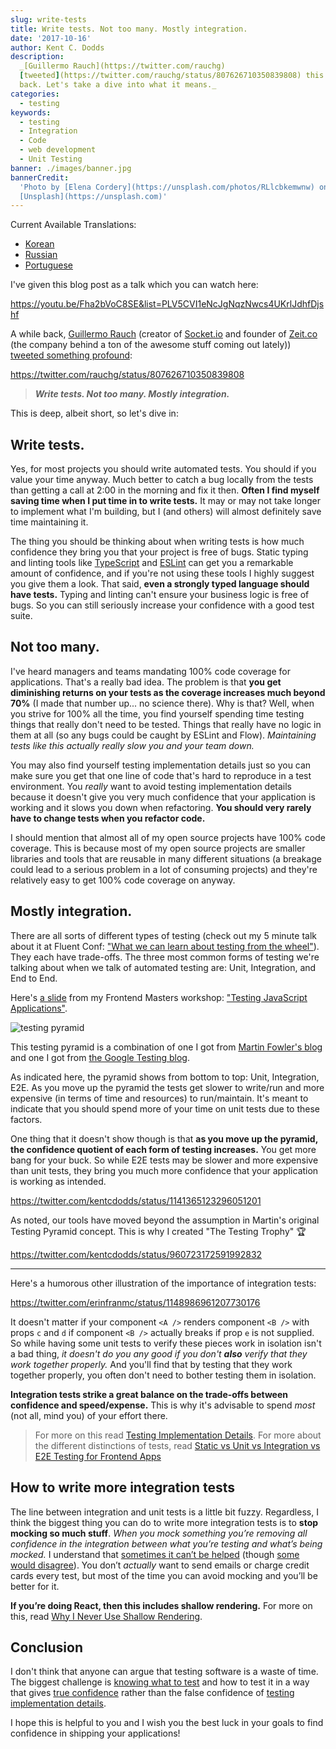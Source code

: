 ```yaml
---
slug: write-tests
title: Write tests. Not too many. Mostly integration.
date: '2017-10-16'
author: Kent C. Dodds
description:
  _[Guillermo Rauch](https://twitter.com/rauchg)
  [tweeted](https://twitter.com/rauchg/status/807626710350839808) this a while
  back. Let's take a dive into what it means._
categories:
  - testing
keywords:
  - testing
  - Integration
  - Code
  - web development
  - Unit Testing
banner: ./images/banner.jpg
bannerCredit:
  'Photo by [Elena Cordery](https://unsplash.com/photos/RLlcbkemwnw) on
  [Unsplash](https://unsplash.com)'
---
```


Current Available Translations:

- [Korean](https://www.vobour.com/%ED%85%8C%EC%8A%A4%ED%8A%B8%EB%A5%BC-%EC%9E%91%EC%84%B1%ED%95%98%EC%9E%90-%EB%84%88%EB%AC%B4-%EB%A7%8E%EC%9D%B4%EB%8A%94-%EB%A7%90%EA%B3%A0-%ED%86%B5%ED%95%A9-%EC%9C%84%EC%A3%BC%EB%A1%9C-write-tests)
- [Russian](http://howtorecover.me/napisite-testy-ne-sliskom-mnogo)
- [Portuguese](https://medium.com/@sergioamjr91/escreva-testes-não-muitos-mas-mais-de-integração-7ebebf225516)

I've given this blog post as a talk which you can watch here:

https://youtu.be/Fha2bVoC8SE&list=PLV5CVI1eNcJgNqzNwcs4UKrlJdhfDjshf

A while back, [Guillermo Rauch‏](https://twitter.com/rauchg) (creator of
[Socket.io](https://socket.io) and founder of [Zeit.co](https://zeit.co) (the
company behind a ton of the awesome stuff coming out lately))
[tweeted something profound](https://twitter.com/rauchg/status/807626710350839808):

https://twitter.com/rauchg/status/807626710350839808

> **_Write tests. Not too many. Mostly integration._**

This is deep, albeit short, so let's dive in:

## Write tests.

Yes, for most projects you should write automated tests. You should if you value
your time anyway. Much better to catch a bug locally from the tests than getting
a call at 2:00 in the morning and fix it then. **Often I find myself saving time
when I put time in to write tests.** It may or may not take longer to implement
what I'm building, but I (and others) will almost definitely save time
maintaining it.

The thing you should be thinking about when writing tests is how much confidence
they bring you that your project is free of bugs. Static typing and linting
tools like [TypeScript](https://www.typescriptlang.org) and
[ESLint](https://eslint.org) can get you a remarkable amount of confidence, and
if you're not using these tools I highly suggest you give them a look. That
said, **even a strongly typed language should have tests.** Typing and linting
can't ensure your business logic is free of bugs. So you can still seriously
increase your confidence with a good test suite.

## Not too many.

I've heard managers and teams mandating 100% code coverage for applications.
That's a really bad idea. The problem is that **you get diminishing returns on
your tests as the coverage increases much beyond 70%** (I made that number up...
no science there). Why is that? Well, when you strive for 100% all the time, you
find yourself spending time testing things that really don't need to be tested.
Things that really have no logic in them at all (so any bugs could be caught by
ESLint and Flow). _Maintaining tests like this actually really slow you and your
team down._

You may also find yourself testing implementation details just so you can make
sure you get that one line of code that's hard to reproduce in a test
environment. You _really_ want to avoid testing implementation details because
it doesn't give you very much confidence that your application is working and it
slows you down when refactoring. **You should very rarely have to change tests
when you refactor code.**

I should mention that almost all of my open source projects have 100% code
coverage. This is because most of my open source projects are smaller libraries
and tools that are reusable in many different situations (a breakage could lead
to a serious problem in a lot of consuming projects) and they're relatively easy
to get 100% code coverage on anyway.

## Mostly integration.

There are all sorts of different types of testing (check out my 5 minute talk
about it at Fluent Conf:
["What we can learn about testing from the wheel"](https://youtu.be/Da9wfQ0frGA?list=PLV5CVI1eNcJgNqzNwcs4UKrlJdhfDjshf)).
They each have trade-offs. The three most common forms of testing we're talking
about when we talk of automated testing are: Unit, Integration, and End to End.

Here's [a slide](http://slides.com/kentcdodds/testing-workshop#/4/8) from my
Frontend Masters workshop:
["Testing JavaScript Applications"](https://frontendmasters.com/courses/testing-javascript).

![testing pyramid](./images/2.png)

This testing pyramid is a combination of one I got from
[Martin Fowler's blog](https://martinfowler.com/bliki/TestPyramid.html) and one
I got from
[the Google Testing blog](https://testing.googleblog.com/2015/04/just-say-no-to-more-end-to-end-tests.html).

As indicated here, the pyramid shows from bottom to top: Unit, Integration, E2E.
As you move up the pyramid the tests get slower to write/run and more expensive
(in terms of time and resources) to run/maintain. It's meant to indicate that
you should spend more of your time on unit tests due to these factors.

One thing that it doesn't show though is that **as you move up the pyramid, the
confidence quotient of each form of testing increases.** You get more bang for
your buck. So while E2E tests may be slower and more expensive than unit tests,
they bring you much more confidence that your application is working as
intended.

https://twitter.com/kentcdodds/status/1141365123296051201

As noted, our tools have moved beyond the assumption in Martin's original
Testing Pyramid concept. This is why I created "The Testing Trophy" 🏆

https://twitter.com/kentcdodds/status/960723172591992832

---

Here's a humorous other illustration of the importance of integration tests:

https://twitter.com/erinfranmc/status/1148986961207730176

It doesn't matter if your component `<A />` renders component `<B />` with props
`c` and `d` if component `<B />` actually breaks if prop `e` is not supplied. So
while having some unit tests to verify these pieces work in isolation isn't a
bad thing, _it doesn't do you any good if you don't **also** verify that they
work together properly._ And you'll find that by testing that they work together
properly, you often don't need to bother testing them in isolation.

**Integration tests strike a great balance on the trade-offs between confidence
and speed/expense.** This is why it's advisable to spend _most_ (not all, mind
you) of your effort there.

> For more on this read
> [Testing Implementation Details](/blog/testing-implementation-details). For
> more about the different distinctions of tests, read
> [Static vs Unit vs Integration vs E2E Testing for Frontend Apps](/blog/unit-vs-integration-vs-e2e-tests)

## How to write more integration tests

The line between integration and unit tests is a little bit fuzzy. Regardless, I
think the biggest thing you can do to write more integration tests is to **stop
mocking so much stuff**. _When you mock something you’re removing all confidence
in the integration between what you’re testing and what’s being mocked._ I
understand that [sometimes it can’t be helped](/blog/the-merits-of-mocking)
(though [some would disagree](https://youtu.be/EaxDl5NPuCA)). You don’t
_actually_ want to send emails or charge credit cards every test, but most of
the time you can avoid mocking and you’ll be better for it.

**If you’re doing React, then this includes shallow rendering.** For more on
this, read
[Why I Never Use Shallow Rendering](/blog/why-i-never-use-shallow-rendering).

## Conclusion

I don't think that anyone can argue that testing software is a waste of time.
The biggest challenge is [knowing what to test](/blog/how-to-know-what-to-test)
and how to test it in a way that gives
[true confidence](/blog/confidently-shipping-code) rather than the false
confidence of
[testing implementation details](/blog/testing-implementation-details).

I hope this is helpful to you and I wish you the best luck in your goals to find
confidence in shipping your applications!
